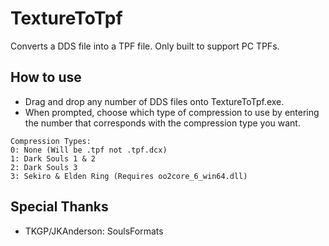 # TextureToTpf
Converts a DDS file into a TPF file. Only built to support PC TPFs.

## How to use
- Drag and drop any number of DDS files onto TextureToTpf.exe.
- When prompted, choose which type of compression to use by entering the number that corresponds with the compression type you want.

```
Compression Types:
0: None (Will be .tpf not .tpf.dcx)
1: Dark Souls 1 & 2
2: Dark Souls 3
3: Sekiro & Elden Ring (Requires oo2core_6_win64.dll)
```

## Special Thanks
- TKGP/JKAnderson: SoulsFormats